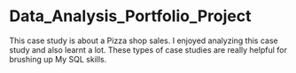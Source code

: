 # Data_Analysis_Portfolio_Project
This case study is about a Pizza shop sales. I enjoyed analyzing this case study and also learnt a lot. These types of case studies are really helpful for brushing up My SQL skills. 
